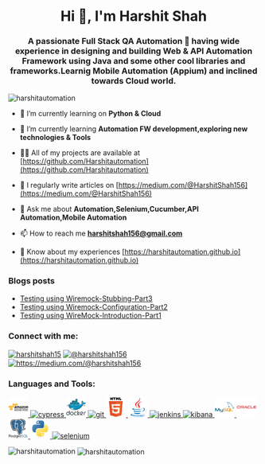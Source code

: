 <h1 align="center">Hi 👋, I'm Harshit Shah</h1>
<h3 align="center">A passionate Full Stack QA Automation 🚀 having wide experience in designing and building Web & API Automation Framework using Java and some other cool libraries and frameworks.Learnig Mobile Automation (Appium) and inclined towards Cloud world.</h3>

<p align="left"> <img src="https://komarev.com/ghpvc/?username=harshitautomation&label=Profile%20views&color=0e75b6&style=flat" alt="harshitautomation" /> </p>

- 🔭 I’m currently learning on **Python & Cloud**

- 🌱 I’m currently learning **Automation FW development,exploring new technologies & Tools**

- 👨‍💻 All of my projects are available at [https://github.com/Harshitautomation](https://github.com/Harshitautomation)

- 📝 I regularly write articles on [https://medium.com/@HarshitShah156](https://medium.com/@HarshitShah156)

- 💬 Ask me about **Automation,Selenium,Cucumber,API Automation,Mobile Automation**

- 📫 How to reach me **harshitshah156@gmail.com**

- 📄 Know about my experiences [https://harshitautomation.github.io](https://harshitautomation.github.io)

### Blogs posts
<!-- BLOG-POST-LIST:START -->
- [Testing using Wiremock-Stubbing-Part3](https://harshitshah156.medium.com/testing-using-wiremock-stubbing-part3-bf34aa869e26?source=rss-7b487f419d25------2)
- [Testing using Wiremock-Configuration-Part2](https://harshitshah156.medium.com/testing-using-wiremock-configuration-part2-f438838f5ba4?source=rss-7b487f419d25------2)
- [Testing using WireMock-Introduction-Part1](https://harshitshah156.medium.com/testing-using-wiremock-introduction-part1-813e82bca19a?source=rss-7b487f419d25------2)
<!-- BLOG-POST-LIST:END -->

<h3 align="left">Connect with me:</h3>
<p align="left">
<a href="https://linkedin.com/in/harshitshah15" target="blank"><img align="center" src="https://raw.githubusercontent.com/rahuldkjain/github-profile-readme-generator/master/src/images/icons/Social/linked-in-alt.svg" alt="harshitshah15" height="30" width="40" /></a>
<a href="https://medium.com/@harshitshah156" target="blank"><img align="center" src="https://raw.githubusercontent.com/rahuldkjain/github-profile-readme-generator/master/src/images/icons/Social/medium.svg" alt="@harshitshah156" height="30" width="40" /></a>
<a href="/https://medium.com/@harshitshah156" target="blank"><img align="center" src="https://raw.githubusercontent.com/rahuldkjain/github-profile-readme-generator/master/src/images/icons/Social/rss.svg" alt="https://medium.com/@harshitshah156" height="30" width="40" /></a>
</p>

<h3 align="left">Languages and Tools:</h3>
<p align="left"> <a href="https://aws.amazon.com" target="_blank"> <img src="https://raw.githubusercontent.com/devicons/devicon/master/icons/amazonwebservices/amazonwebservices-original-wordmark.svg" alt="aws" width="40" height="40"/> </a> <a href="https://www.cypress.io" target="_blank"> <img src="https://raw.githubusercontent.com/simple-icons/simple-icons/6e46ec1fc23b60c8fd0d2f2ff46db82e16dbd75f/icons/cypress.svg" alt="cypress" width="40" height="40"/> </a> <a href="https://www.docker.com/" target="_blank"> <img src="https://raw.githubusercontent.com/devicons/devicon/master/icons/docker/docker-original-wordmark.svg" alt="docker" width="40" height="40"/> </a> <a href="https://git-scm.com/" target="_blank"> <img src="https://www.vectorlogo.zone/logos/git-scm/git-scm-icon.svg" alt="git" width="40" height="40"/> </a> <a href="https://www.w3.org/html/" target="_blank"> <img src="https://raw.githubusercontent.com/devicons/devicon/master/icons/html5/html5-original-wordmark.svg" alt="html5" width="40" height="40"/> </a> <a href="https://www.java.com" target="_blank"> <img src="https://raw.githubusercontent.com/devicons/devicon/master/icons/java/java-original.svg" alt="java" width="40" height="40"/> </a> <a href="https://www.jenkins.io" target="_blank"> <img src="https://www.vectorlogo.zone/logos/jenkins/jenkins-icon.svg" alt="jenkins" width="40" height="40"/> </a> <a href="https://www.elastic.co/kibana" target="_blank"> <img src="https://www.vectorlogo.zone/logos/elasticco_kibana/elasticco_kibana-icon.svg" alt="kibana" width="40" height="40"/> </a> <a href="https://www.mysql.com/" target="_blank"> <img src="https://raw.githubusercontent.com/devicons/devicon/master/icons/mysql/mysql-original-wordmark.svg" alt="mysql" width="40" height="40"/> </a> <a href="https://www.oracle.com/" target="_blank"> <img src="https://raw.githubusercontent.com/devicons/devicon/master/icons/oracle/oracle-original.svg" alt="oracle" width="40" height="40"/> </a> <a href="https://www.postgresql.org" target="_blank"> <img src="https://raw.githubusercontent.com/devicons/devicon/master/icons/postgresql/postgresql-original-wordmark.svg" alt="postgresql" width="40" height="40"/> </a> <a href="https://www.python.org" target="_blank"> <img src="https://raw.githubusercontent.com/devicons/devicon/master/icons/python/python-original.svg" alt="python" width="40" height="40"/> </a> <a href="https://www.selenium.dev" target="_blank"> <img src="https://raw.githubusercontent.com/detain/svg-logos/780f25886640cef088af994181646db2f6b1a3f8/svg/selenium-logo.svg" alt="selenium" width="40" height="40"/> </a> </p>

<p><img align="left" src="https://github-readme-stats.vercel.app/api/top-langs?username=harshitautomation&show_icons=true&locale=en&layout=compact" alt="harshitautomation" /></p>

<p>&nbsp;<img align="center" src="https://github-readme-stats.vercel.app/api?username=harshitautomation&show_icons=true&locale=en" alt="harshitautomation" /></p>



<!---
Harshitautomation/Harshitautomation is a ✨ special ✨ repository because its `README.md` (this file) appears on your GitHub profile.
You can click the Preview link to take a look at your changes.
--->

